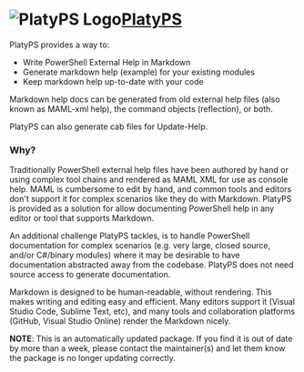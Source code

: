 # ![PlatyPS Logo](https://cdn.jsdelivr.net/gh/pauby/ChocoPackages@ba1ed8c9/icons/platyps.png "PlatyPS")[PlatyPS](https://chocolatey.org/packages/platyps)

PlatyPS provides a way to:

* Write PowerShell External Help in Markdown
* Generate markdown help (example) for your existing modules
* Keep markdown help up-to-date with your code

Markdown help docs can be generated from old external help files (also known as MAML-xml help), the command objects (reflection), or both.

PlatyPS can also generate cab files for Update-Help.

### Why?

Traditionally PowerShell external help files have been authored by hand or using complex tool chains and rendered as MAML XML for use as console help. MAML is cumbersome to edit by hand, and common tools and editors don't support it for complex scenarios like they do with Markdown. PlatyPS is provided as a solution for allow documenting PowerShell help in any editor or tool that supports Markdown.

An additional challenge PlatyPS tackles, is to handle PowerShell documentation for complex scenarios (e.g. very large, closed source, and/or C#/binary modules) where it may be desirable to have documentation abstracted away from the codebase. PlatyPS does not need source access to generate documentation.

Markdown is designed to be human-readable, without rendering. This makes writing and editing easy and efficient. Many editors support it (Visual Studio Code, Sublime Text, etc), and many tools and collaboration platforms (GitHub, Visual Studio Online) render the Markdown nicely.

**NOTE**: This is an automatically updated package. If you find it is out of date by more than a week, please contact the maintainer(s) and let them know the package is no longer updating correctly.
